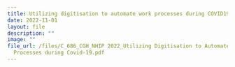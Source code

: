```yaml
---
title: Utilizing digitisation to automate work processes during COVID19
date: 2022-11-01
layout: file
description: ""
image: ""
file_url: /files/C_686_CGH_NHIP 2022_Utilizing Digitisation to Automate Work
  Processes during Covid-19.pdf
---
```

